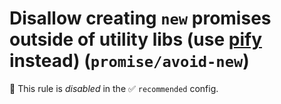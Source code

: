 # Disallow creating `new` promises outside of utility libs (use [pify][] instead) (`promise/avoid-new`)

🚫 This rule is _disabled_ in the ✅ `recommended` config.

<!-- end auto-generated rule header -->

[pify]: https://www.npmjs.com/package/pify

